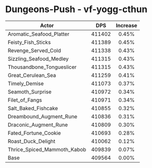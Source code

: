 # Dungeons-Push - vf-yogg-cthun
| Actor | DPS | Increase |
|---|:---:|:---:|
|Aromatic_Seafood_Platter|411402|0.45%|
|Feisty_Fish_Sticks|411389|0.45%|
|Revenge_Served_Cold|411338|0.43%|
|Sizzling_Seafood_Medley|411315|0.43%|
|Thousandbone_Tongueslicer|411315|0.43%|
|Great_Cerulean_Sea|411259|0.41%|
|Timely_Demise|411073|0.37%|
|Seamoth_Surprise|410972|0.34%|
|Filet_of_Fangs|410971|0.34%|
|Salt_Baked_Fishcake|410855|0.32%|
|Dreambound_Augment_Rune|410836|0.31%|
|Draconic_Augment_Rune|410809|0.30%|
|Fated_Fortune_Cookie|410693|0.28%|
|Roast_Duck_Delight|410062|0.12%|
|Thrice_Spiced_Mammoth_Kabob|409839|0.07%|
|Base|409564|0.00%|
